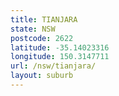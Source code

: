```yaml
---
title: TIANJARA
state: NSW
postcode: 2622
latitude: -35.14023316
longitude: 150.3147711
url: /nsw/tianjara/
layout: suburb
---
```

